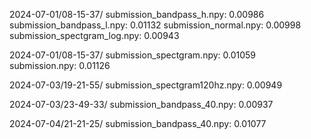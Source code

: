 2024-07-01/08-15-37/
submission_bandpass_h.npy: 0.00986
submission_bandpass_l.npy: 0.01132
submission_normal.npy: 0.00998
submission_spectgram_log.npy: 0.00943

2024-07-01/08-15-37/
submission_spectgram.npy: 0.01059
submission.npy: 0.01126

2024-07-03/19-21-55/
submission_spectgram120hz.npy: 0.00949

2024-07-03/23-49-33/
submission_bandpass_40.npy: 0.00937

2024-07-04/21-21-25/
submission_bandpass_40.npy: 0.01077
